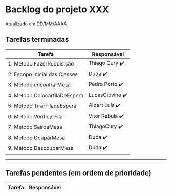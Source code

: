 # Backlog do projeto XXX
Atualizado em DD/MM/AAAA

## Tarefas terminadas

| Tarefa      | Responsável |
| ----------- | ----------- |
| 1. Método FazerRequisição     | Thiago Cury ✔️     |
| 2. Escopo Inicial das Classes   | Duda ✔️       |
| 3. Método encontrarMesa   | Pedro Porto ✔️       |
| 4. Método ColocarfilaDeEspera   | LucasGiovine ✔️       |
| 5. Método TirarFiladeEspera   | Albert Luís ✔️       |
| 6. Método VerificarFila   | Vitor Rebula ✔️       |
| 7. Método SairdaMesa   | ThiagoCury  ✔️      |
| 8. Método OcuparMesa  | Duda  ✔️      |
| 9. Método DesocuparMesa  | Duda  ✔️      |
----

## Tarefas pendentes (em ordem de prioridade)

| Tarefa      | Responsável |
| ----------- | ----------- |

